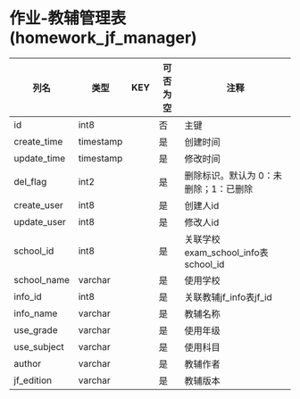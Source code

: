 # 作业-教辅管理表(homework_jf_manager)
| 列名   | 类型   | KEY  | 可否为空 | 注释   |
| ---- | ---- | ---- | ---- | ---- |
|id|int8||否|主键|
|create_time|timestamp||是|创建时间|
|update_time|timestamp||是|修改时间|
|del_flag|int2||是|删除标识。默认为 0：未删除；1：已删除|
|create_user|int8||是|创建人id|
|update_user|int8||是|修改人id|
|school_id|int8||是|关联学校exam_school_info表school_id|
|school_name|varchar||是|使用学校|
|info_id|int8||是|关联教辅jf_info表jf_id|
|info_name|varchar||是|教辅名称|
|use_grade|varchar||是|使用年级|
|use_subject|varchar||是|使用科目|
|author|varchar||是|教辅作者|
|jf_edition|varchar||是|教辅版本|
